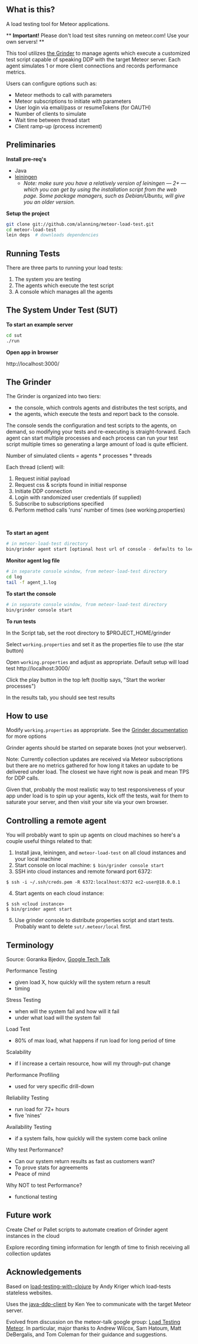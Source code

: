 ## What is this?
A load testing tool for Meteor applications.

** <b>Important!</b> Please don't load test sites running on meteor.com! Use your own servers! ** 

This tool utilizes [the Grinder](http://grinder.sourceforge.net/) to manage agents which execute a customized test script capable of speaking DDP with the target Meteor server.  Each agent simulates 1 or more client connections and records performance metrics.

Users can configure options such as:
 * Meteor methods to call with parameters
 * Meteor subscriptions to initiate with parameters
 * User login via email/pass or resumeTokens (for OAUTH)
 * Number of clients to simulate
 * Wait time between thread start
 * Client ramp-up (process increment)

## Preliminaries
<b>Install pre-req's</b>
  * Java
  * [leiningen](https://github.com/technomancy/leiningen) 
    * *Note: make sure you have a relatively version of leiningen — 2+ — which you can get by using the installation
      script from the web page. Some package managers, such as Debian/Ubuntu, will give you an older version.*

<b>Setup the project</b>

```bash
git clone git://github.com/alanning/meteor-load-test.git
cd meteor-load-test
lein deps  # downloads dependencies
```

## Running Tests

There are three parts to running your load tests:
  1. The system you are testing
  2. The agents which execute the test script
  3. A console which manages all the agents


## The System Under Test (SUT)
<b>To start an example server</b>

```bash
cd sut
./run
```

<b>Open app in browser</b>

http://localhost:3000/


## The Grinder

The Grinder is organized into two tiers: 
  * the console, which controls agents and distributes the test scripts, and 
  * the agents, which execute the tests and report back to the console.  
 
The console sends the configuration and test scripts to the agents, on demand, so 
modifying your tests and re-executing is straight-forward.  Each agent can 
start multiple processes and each process can run your test script multiple
times so generating a large amount of load is quite efficient.  

 Number of simulated clients = agents * processes * threads

 Each thread (client) will: 

  1. Request initial payload
  2. Request css & scripts found in initial response
  3. Initiate DDP connection
  4. Login with randomized user credentials (if supplied)
  5. Subscribe to subscriptions specified
  6. Perform method calls 'runs' number of times (see working.properties)

<br />


<b>To start an agent</b>

```bash
# in meteor-load-test directory
bin/grinder agent start [optional host url of console - defaults to localhost]
```

<b>Monitor agent log file</b>

```bash
# in separate console window, from meteor-load-test directory
cd log
tail -f agent_1.log
```

<b>To start the console</b>

```bash
# in separate console window, from meteor-load-test directory
bin/grinder console start
```

<b>To run tests</b>

In the Script tab, set the root directory to $PROJECT_HOME/grinder

Select `working.properties` and set it as the properties file to use (the star button)

Open `working.properties` and adjust as appropriate.  Default setup will load test http://localhost:3000/

Click the play button in the top left (tooltip says, "Start the worker processes")

In the results tab, you should see test results


## How to use

Modify `working.properties` as appropriate. See the [Grinder documentation](http://grinder.sourceforge.net/g3/properties.html) for more options

Grinder agents should be started on separate boxes (not your webserver).

Note: Currently collection updates are received via Meteor subscriptions but there are no metrics gathered for how long it takes an update to be delivered under load.  The closest we have right now is peak and mean TPS for DDP calls.

Given that, probably the most realistic way to test responsiveness of your app under load is to spin up your agents, kick off the tests, wait for them to saturate your server, and then visit your site via your own browser.


## Controlling a remote agent

You will probably want to spin up agents on cloud machines so here's a couple useful things related to that:

1. Install java, leiningen, and `meteor-load-test` on all cloud instances and your local machine
2. Start console on local machine: `$ bin/grinder console start`
3. SSH into cloud instances and remote forward port 6372:
```
$ ssh -i ~/.ssh/creds.pem -R 6372:localhost:6372 ec2-user@10.0.0.1
```
4. Start agents on each cloud instance:
  ```
  $ ssh <cloud instance>
  $ bin/grinder agent start
  ```
5. Use grinder console to distribute properties script and start tests.  Probably want to delete `sut/.meteor/local` first.


## Terminology

Source: Goranka Bjedov, [Google Tech Talk](http://www.youtube.com/watch?v=335LKIXRauA&feature=gv)

Performance Testing
  * given load X, how quickly will the system return a result
  * timing

Stress Testing
  * when will the system fail and how will it fail
  * under what load will the system fail

Load Test
  * 80% of max load, what happens if run load for long period of time

Scalability
  * if I increase a certain resource, how will my through-put change

Performance Profiling
  * used for very specific drill-down

Reliability Testing
  * run load for 72+ hours
  * five 'nines'

Availability Testing
  * if a system fails, how quickly will the system come back online

Why test Performance?
  * Can our system return results as fast as customers want?
  * To prove stats for agreements
  * Peace of mind

Why NOT to test Performance?
  * functional testing


## Future work

Create Chef or Pallet scripts to automate creation of Grinder agent instances in the cloud

Explore recording timing information for length of time to finish receiving all collection updates


## Acknowledgements

Based on [load-testing-with-clojure](https://github.com/locopati/load-testing-with-clojure) by Andy Kriger which load-tests stateless websites.

Uses the [java-ddp-client](https://github.com/kenyee/java-ddp-client) by Ken Yee to communicate with the target Meteor server.

Evolved from discussion on the meteor-talk google group: [Load Testing Meteor](https://groups.google.com/forum/#!topic/meteor-talk/M9waYvcFufs). In particular, major thanks to Andrew Wilcox, Sam Hatoum, Matt DeBergalis, and Tom Coleman for their guidance and suggestions.
